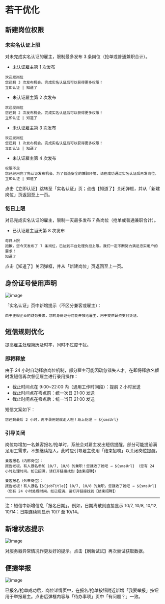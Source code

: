 # 若干优化
## 新建岗位权限
### 未实名认证上限
对未完成实名认证的雇主，限制最多发布 3 条岗位（抢单或普通兼职合计）。

- 未认证雇主第 1 次发布

```
欢迎发岗位
您还剩 3 次发布机会。完成实名认证后可以获得更多权限！
立即认证 | 知道了
```

- 未认证雇主第 2 次发布

```
欢迎发岗位
您还剩 2 次发布机会。完成实名认证后可以获得更多权限！
立即认证 | 知道了
```

- 未认证雇主第 3 次发布

```
欢迎发岗位
您还剩 1 次发布机会。完成实名认证后可以获得更多权限！
立即认证 | 知道了
```

- 未认证雇主第 4 次发布

```
权限不足
您已经用完了免认证发布机会。为了营造安全的兼职环境，请在成功通过实名认证后再发岗位。
立即认证 | 知道了
```

点击【立即认证】跳转至「实名认证」页；点击【知道了】关闭弹框，并从「新建岗位」页返回至上一页。
### 每日上限
对已完成实名认证的雇主，限制一天最多发布 7 条岗位（抢单或普通兼职合计）。

- 已认证雇主当天第 8 次发布

```
每日上限
抱歉，您今天发布了 7 条岗位，已达到平台处理负担上限。我们一定不断努力满足忠实用户的要求！
知道了
```

点击【知道了】关闭弹框，并从「新建岗位」页返回至上一页。

## 身份证号使用声明
![image](img/身份证使用说明@2x.png)

「实名认证」页中新增提示（不区分兼客或雇主）：

```
由于正规企业的财务要求，您的身份证号可能开放给雇主，用于提供薪资支付凭证。
```

## 短信规则优化
提高雇主处理简历及时率，同时不过度干扰。

### 即将释放
由于 24 小时自动释放岗位机制，部分雇主可能因疏忽错失人才。在即将释放名额时发短信再次督促雇主进行录用操作：

- 截止时间点在 9:00~22:00 内（通用工作时间段）：提前 2 小时发送
- 截止时间点在零点前：统一次日 21:00 发送
- 截止时间点在零点后：统一当日 21:00 发送

短信文案如下：

```
您还剩最后 2 小时，再不录用她就走人啦！马上处理 → ${smsUrl}
```

### 引导关闭
岗位每增加一名兼客报名/抢单时，系统会对雇主发出短信提醒。部分可能提前满足用工需求，不想继续招人，此时应引导雇主使用「结束招聘」以关闭岗位提醒。

```
兼客报名（内部岗位）：
报告老板，有人报名参加 10/7, 10/8 的兼职！您就收了她吧 → ${smsUrl} （您有 24 小时处理时间。如已招满，请打开链接找到【结束招聘】）

兼客报名（外来岗位）：
报告老板！有人报名【${jobTitle}】10/7, 10/8 的兼职，您就收了她吧 → ${smsUrl} （您有 24 小时处理时间。如已招满，请打开链接找到【结束招聘】）
```

--------------------
注：短信中新增信息「报名日期」。例如，日期离散则直接显示 10/7, 10/8, 10/12, 10/14；日期连续则显示 10/7 至 10/14。

## 新增状态提示
![image](img/服务器异常@2x.png)

对服务器异常情况作更友好的提示。点击【刷新试试】再次尝试获取数据。

## 便捷举报
![image](img/举报.png)

已报名/抢单成功后，岗位详情页中，在报名/抢单按钮附近新增「我要举报」按钮用于举报雇主。点击后弹框内容与「待办事项」页中「有问题？」一致。
